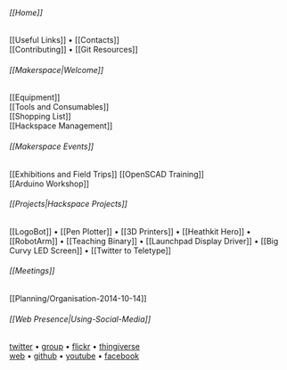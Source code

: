 ###### [[Home]]

[[Useful Links]] • [[Contacts]]  
[[Contributing]] • [[Git Resources]]

###### [[Makerspace|Welcome]]

[[Equipment]]  
[[Tools and Consumables]]  
[[Shopping List]]  
[[Hackspace Management]]

###### [[Makerspace Events]]
[[Exhibitions and Field Trips]]
[[OpenSCAD Training]]  
[[Arduino Workshop]]

###### [[Projects|Hackspace Projects]]

[[LogoBot]] • 
[[Pen Plotter]] • 
[[3D Printers]] • 
[[Heathkit Hero]] • 
[[RobotArm]] • 
[[Teaching Binary]] • 
[[Launchpad Display Driver]] • 
[[Big Curvy LED Screen]] • 
[[Twitter to Teletype]]

###### [[Meetings]]

[[Planning/Organisation-2014-10-14]]

<!-- footer links -->

###### [[Web Presence|Using-Social-Media]]

[twitter] • [group][Google Group] • [flickr] • [thingiverse][]  
[web][Website] • [github] • [youtube] • [facebook]

[Website]: http://swindon.hackspace.org.uk/
[Google Group]: http://groups.google.com/group/swindon-hackspace
[Twitter]: http://twitter.com/snhack
[YouTube]: http://www.youtube.com/user/snhackspace
[Flickr]: https://www.flickr.com/groups/swindon-hackspace/
[Facebook]: https://www.facebook.com/swindon.hackspace
[Github]: https://github.com/snhack
[Thingiverse]: http://www.thingiverse.com/Swindon-Hackspace/

<!--
[`web`][web]
[`group`][Google Group]
[`twitter`][Twitter]
[`flickr`][Flickr]
[`youtube`][YouTube]
[`fbook`][Facebook]
[`thingiverse`][Thingiverse]
[`github`][Github]
-->